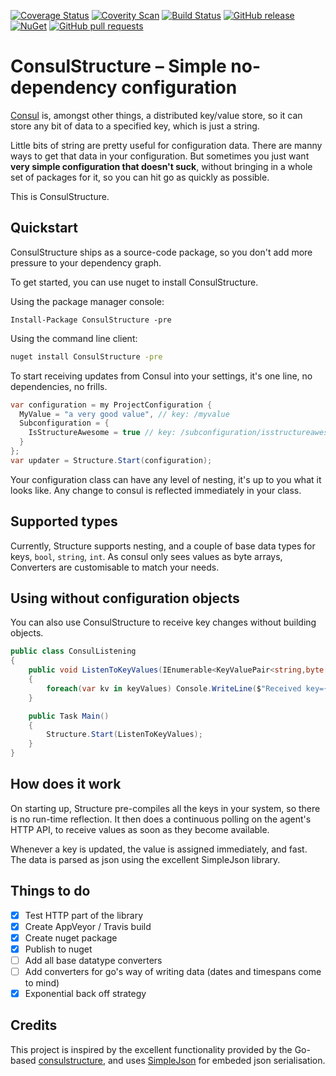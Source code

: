 [![Coverage Status](https://coveralls.io/repos/github/serialseb/ConsulStructure/badge.svg?branch=master)](https://coveralls.io/github/serialseb/ConsulStructure?branch=master)
[![Coverity Scan](https://img.shields.io/coverity/scan/11894.svg)](https://scan.coverity.com/projects/serialseb-consulstructure)
[![Build Status](https://ci.appveyor.com/api/projects/status/mp5v36y4lg76ppju?svg=true)](https://ci.appveyor.com/project/OpenRasta/consulstructure)
[![GitHub release](https://img.shields.io/github/release/serialseb/ConsulStructure.svg)](https://github.com/serialseb/ConsulStructure/releases/latest)
[![NuGet](https://img.shields.io/nuget/v/ConsulStructure.svg)](https://www.nuget.org/packages/ConsulStructure/)
[![GitHub pull requests](https://img.shields.io/github/issues-pr/serialseb/ConsulStructure.svg)](https://github.com/serialseb/ConsulStructure/pulls)

# ConsulStructure – Simple no-dependency configuration


[Consul](https://consul.io) is, amongst other things, a distributed key/value store,
so it can store any bit of data to a specified key, which is just a string.

Little bits of string are pretty useful for configuration data. There are manny ways
to get that data in your configuration. But sometimes you just want **very simple
configuration that doesn't suck**, without bringing in a whole set of packages for it,
so you can hit go as quickly as possible.

This is ConsulStructure.

## Quickstart

ConsulStructure ships as a source-code package, so you don't add more pressure to your
dependency graph.

To get started, you can use nuget to install ConsulStructure.

Using the package manager console:

```powerhsell
Install-Package ConsulStructure -pre
```

Using the command line client:

```cmd
nuget install ConsulStructure -pre
```

To start receiving updates from Consul into your settings, it's one line, no dependencies,
no frills.

```csharp
var configuration = my ProjectConfiguration {
  MyValue = "a very good value", // key: /myvalue
  Subconfiguration = {
    IsStructureAwesome = true // key: /subconfiguration/isstructureawesome
  }
};
var updater = Structure.Start(configuration);
```

Your configuration class can have any level of nesting, it's up to you what it looks like.
Any change to consul is reflected immediately in your class.

## Supported types

Currently, Structure supports nesting, and a couple of base data types for keys, `bool`, `string`,
`int`. As consul only sees values as byte arrays, Converters are customisable to match your needs.

## Using without configuration objects

You can also use ConsulStructure to receive key changes without building objects.

```csharp
public class ConsulListening
{
    public void ListenToKeyValues(IEnumerable<KeyValuePair<string,byte[]>> keyValues)
    {
        foreach(var kv in keyValues) Console.WriteLine($"Received key={kv.Key} with value {Encoding.UTF8.GetString(kv.Value)}");
    }

    public Task Main()
    {
        Structure.Start(ListenToKeyValues);
    }
}
```

## How does it work

On starting up, Structure pre-compiles all the keys in your system, so there is no run-time
reflection. It then does a continuous polling on the agent's HTTP API, to receive values
as soon as they become available.

Whenever a key is updated, the value is assigned immediately, and fast. The data is parsed as
json using the excellent SimpleJson library.

## Things to do

 - [x] Test HTTP part of the library
 - [x] Create AppVeyor / Travis build
 - [x] Create nuget package
 - [x] Publish to nuget
 - [ ] Add all base datatype converters
 - [ ] Add converters for go's way of writing data (dates and timespans come to mind)
 - [x] Exponential back off strategy

## Credits

This project is inspired by the excellent functionality provided by the Go-based
[consulstructure](https://github.com/mitchellh/consulstructure/), and uses
[SimpleJson](https://github.com/facebook-csharp-sdk/simple-json) for embeded json serialisation.
